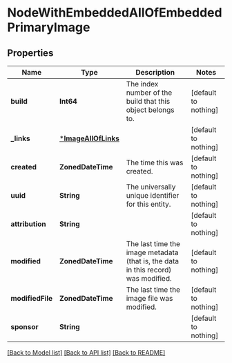 # NodeWithEmbeddedAllOfEmbeddedPrimaryImage


## Properties
Name | Type | Description | Notes
------------ | ------------- | ------------- | -------------
**build** | **Int64** | The index number of the build that this object belongs to. | [default to nothing]
**_links** | [***ImageAllOfLinks**](ImageAllOfLinks.md) |  | [default to nothing]
**created** | **ZonedDateTime** | The time this was created. | [default to nothing]
**uuid** | **String** | The universally unique identifier for this entity. | [default to nothing]
**attribution** | **String** |  | [default to nothing]
**modified** | **ZonedDateTime** | The last time the image metadata (that is, the data in this record) was modified. | [default to nothing]
**modifiedFile** | **ZonedDateTime** | The last time the image file was modified. | [default to nothing]
**sponsor** | **String** |  | [default to nothing]


[[Back to Model list]](../README.md#models) [[Back to API list]](../README.md#api-endpoints) [[Back to README]](../README.md)



